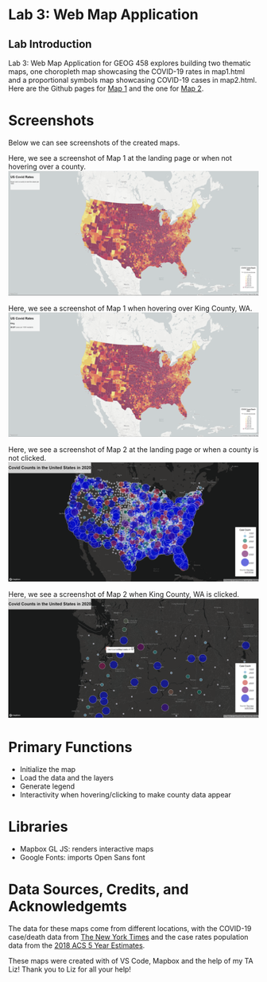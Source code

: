 # Lab 3: Web Map Application

## Lab Introduction
Lab 3: Web Map Application for GEOG 458 explores building two thematic maps, one choropleth map showcasing the COVID-19 rates in map1.html and a proportional symbols map showcasing COVID-19 cases in map2.html. Here are the Github pages for [Map 1](https://abich1.github.io/covid-rates-and-cases/map1.html) and the one for [Map 2](https://abich1.github.io/covid-rates-and-cases/map2.html). 

# Screenshots
Below we can see screenshots of the created maps.

Here, we see a screenshot of Map 1 at the landing page or when not hovering over a county.
![Choropleth map of the United States showing COVID-19 rates](img/map1.png)

Here, we see a screenshot of Map 1 when hovering over King County, WA.
![Choropleth map of the United States showing COVID-19 rates, hovering over King County, WA](img/map1hov.png)

Here, we see a screenshot of Map 2 at the landing page or when a county is not clicked.
![Proportional symbols map of the United States showing COVID-19 counts](img/map2.png)

Here, we see a screenshot of Map 2 when King County, WA is clicked.
![Proportional symbols map of the United States showing COVID-19 counts, clicking on King County, WA](img/map2click.png)

# Primary Functions

* Initialize the map
* Load the data and the layers
* Generate legend
* Interactivity when hovering/clicking to make county data appear

# Libraries

* Mapbox GL JS: renders interactive maps
* Google Fonts: imports Open Sans font

# Data Sources, Credits, and Acknowledgemts
The data for these maps come from different locations, with the COVID-19 case/death data from [The New York Times](https://github.com/nytimes/covid-19-data/blob/43d32dde2f87bd4dafbb7d23f5d9e878124018b8/live/us-counties.csv) and the case rates population data from the [2018 ACS 5 Year Estimates](https://data.census.gov/cedsci/table?g=0100000US.050000&d=ACS%205-Year%20Estimates%20Data%20Profiles&tid=ACSDP5Y2018.DP05&hidePreview=true).

These maps were created with of VS Code, Mapbox and the help of my TA Liz! Thank you to Liz for all your help!